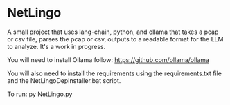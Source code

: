 # NetLingo
A small project that uses lang-chain, python, and ollama that takes a pcap or csv file, parses the pcap or csv, outputs to a readable format for the LLM to analyze. It's a work in progress.

You will need to install Ollama follow: https://github.com/ollama/ollama

You will also need to install the requirements using the requirements.txt file and the NetLingoDepInstaller.bat script.

To run: py NetLingo.py

